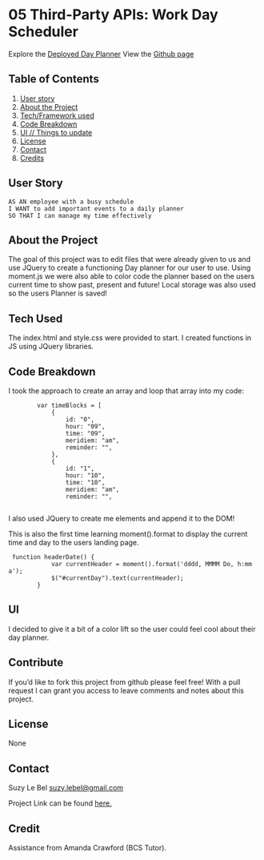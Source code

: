 # 05 Third-Party APIs: Work Day Scheduler


Explore the [Deployed Day Planner](https://suzylebel.github.io/Day-Planner/)
View the [Github page](https://github.com/suzylebel/Day-Planner)

## Table of Contents
1. [User story](#User-story)
2. [About the Project](#About-the-Project)
3. [Tech/Framework used](#Tech-Used)
4. [Code Breakdown](Code-Breakdown)
5. [UI // Things to update](#UI)
6. [License](#License)
7. [Contact](#Contact)
8. [Credits](#Credit)


## User Story

```
AS AN employee with a busy schedule
I WANT to add important events to a daily planner
SO THAT I can manage my time effectively
```

## About the Project

The goal of this project was to edit files that were already given to us and use JQuery to create a functioning Day planner for our user to use. Using moment.js we were also able to color code the planner based on the users current time to show past, present and future! Local storage was also used so the users Planner is saved!


## Tech Used
The index.html and style.css were provided to start.
I created functions in JS using JQuery libraries.  

## Code Breakdown

I took the approach to create an array and loop that array into my code: 

``` // create array
        var timeBlocks = [
            {
                id: "0",
                hour: "09",
                time: "09",
                meridiem: "am",
                reminder: "",
            },
            {
                id: "1",
                hour: "10",
                time: "10",
                meridiem: "am",
                reminder: "",
                
 ```
 I also used JQuery to create me elements and append it to the DOM!


This is also the first time learning moment().format to display the current time and day to the users landing page. 

```
 function headerDate() {
            var currentHeader = moment().format('dddd, MMMM Do, h:mm a');
            $("#currentDay").text(currentHeader);
        }
```
## UI
I decided to give it a bit of a color lift so the user could feel cool about their day planner. 

## Contribute
If you’d like to fork this project from github please feel free! With a pull request I can grant you access to leave comments and notes about this project. 

## License 
None
 
## Contact 

Suzy Le Bel 
suzy.lebel@gmail.com

Project Link can be found [here.](https://suzylebel.github.io/Day-Planner/)

## Credit
Assistance from Amanda Crawford (BCS Tutor). 



